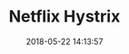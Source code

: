---
layout: post
title: "Netflix Hystrix"
date: 2018-05-22 14:13:57
image: 'https://adongs.github.io/assets/img/resources/netflix-hystrix.png'
description: 学习Netflix Hystrix
category: 'Netflix Hystrix'
tags:
- Spring boot
- Spring
- Spring Cloud
- Netflix Hystrix
introduction: Netflix Hystrix(熔断)搭建和理解
---